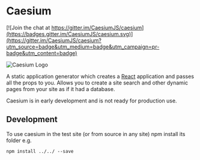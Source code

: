 # Caesium

[![Join the chat at https://gitter.im/CaesiumJS/caesium](https://badges.gitter.im/CaesiumJS/caesium.svg)](https://gitter.im/CaesiumJS/caesium?utm_source=badge&utm_medium=badge&utm_campaign=pr-badge&utm_content=badge)

![Caesium Logo](https://rawgit.com/CaesiumJS/caesium/master/resources/logo.svg)

A static application generator which creates a [React] application and passes all the props to you. Allows you to create a site search and other dynamic pages from your site as if it had a database.

Caesium is in early development and is not ready for production use.

## Development

To use caesium in the test site (or from source in any site) npm install its folder e.g.

```shell
npm install ../../ --save
```

[React]: https://facebook.github.io/react/
